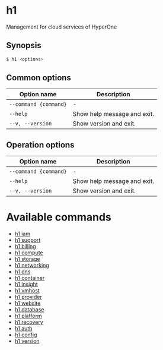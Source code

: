 
# h1

Management for cloud services of HyperOne

## Synopsis

```bash
$ h1 <options>
```

## Common options

| Option name               | Description                 |
| ------------------------- | --------------------------- |
| ```--command {command}``` | -                           |
| ```--help```              | Show help message and exit. |
| ```--v, --version```      | Show version and exit.      |

## Operation options

| Option name               | Description                 |
| ------------------------- | --------------------------- |
| ```--command {command}``` | -                           |
| ```--help```              | Show help message and exit. |
| ```--v, --version```      | Show version and exit.      |

# Available commands

* [h1 iam](./iam/README.md)
* [h1 support](./support/README.md)
* [h1 billing](./billing/README.md)
* [h1 compute](./compute/README.md)
* [h1 storage](./storage/README.md)
* [h1 networking](./networking/README.md)
* [h1 dns](./dns/README.md)
* [h1 container](./container/README.md)
* [h1 insight](./insight/README.md)
* [h1 vmhost](./vmhost/README.md)
* [h1 provider](./provider/README.md)
* [h1 website](./website/README.md)
* [h1 database](./database/README.md)
* [h1 platform](./platform/README.md)
* [h1 recovery](./recovery/README.md)
* [h1 auth](./auth/README.md)
* [h1 config](./config/README.md)
* [h1 version](./version/README.md)

